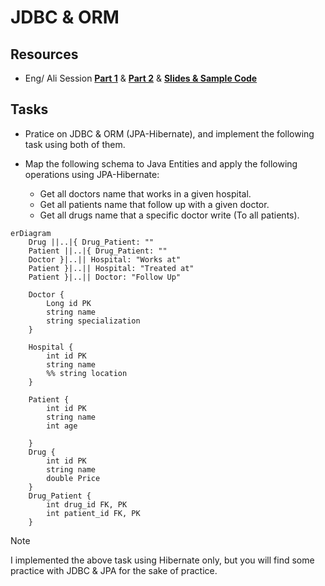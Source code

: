 # JDBC & ORM

## Resources

- Eng/ Ali Session **[Part 1](https://drive.google.com/file/d/1yrbLZWqGi5ZCHNbxbW387a4sgzg_8FQF/view?usp=drive_link)** & **[Part 2](https://drive.google.com/file/d/1WMmyO5ly-4i9OfgGSzH7s5UQKX_oOi4M/view?usp=sharing)** & **[Slides & Sample Code](https://drive.google.com/file/d/1CeKeeDCvSbMc8H6W5PLoZuoCEXBJaqOK/view?usp=drive_link)**

## Tasks
- Pratice on JDBC & ORM (JPA-Hibernate), and implement the following task using both of them.

- Map the following schema to Java Entities and apply the following operations using JPA-Hibernate:
   - Get all doctors name that works in a given hospital.
   - Get all patients name that follow up with a given doctor.
   - Get all drugs name that a specific doctor write (To all patients).

```mermaid
erDiagram
    Drug ||..|{ Drug_Patient: ""
    Patient ||..|{ Drug_Patient: ""
    Doctor }|..|| Hospital: "Works at"
    Patient }|..|| Hospital: "Treated at"
    Patient }|..|| Doctor: "Follow Up"

    Doctor {
        Long id PK
        string name
        string specialization
    }

    Hospital {
        int id PK
        string name
        %% string location
    }

    Patient {
        int id PK
        string name
        int age

    }
    Drug {
        int id PK
        string name
        double Price
    }
    Drug_Patient {
        int drug_id FK, PK
        int patient_id FK, PK
    }

```

> [!NOTE]
> I implemented the above task using Hibernate only, but you will find some practice with JDBC & JPA for the sake of practice.
